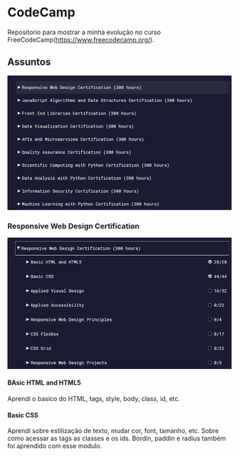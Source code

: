 # CodeCamp
Repositorio para mostrar a minha evolução no curso FreeCodeCamp(https://www.freecodecamp.org/).

## Assuntos
![foto com os assuntos do curso](https://github.com/Liedsonrm/CodeCamp/blob/master/img/assunto.JPG)

### Responsive Web Design Certification
![imagem com assuntos sobre desenvolviento web, ex: html, css, acessibilidade, etc.](https://github.com/Liedsonrm/CodeCamp/blob/master/img/web_design.JPG)

#### BAsic HTML and HTML5
Aprendi o basico do HTML, tags, style, body, class, id, etc.

#### Basic CSS
Aprendi sobre estilização de texto, mudar cor, font, tamanho, etc. Sobre como acessar as tags as classes e os ids. Bordin, paddin e radius também foi aprendido com esse modulo.


